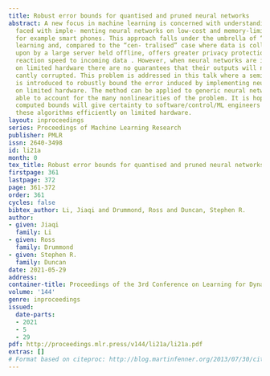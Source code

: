 ```yaml
---
title: Robust error bounds for quantised and pruned neural networks
abstract: A new focus in machine learning is concerned with understanding the issues
  faced with imple- menting neural networks on low-cost and memory-limited hardware,
  for example smart phones. This approach falls under the umbrella of “decentralised”
  learning and, compared to the “cen- tralised” case where data is collected and acted
  upon by a large server held offline, offers greater privacy protection and a faster
  reaction speed to incoming data . However, when neural networks are implemented
  on limited hardware there are no guarantees that their outputs will not be signifi-
  cantly corrupted. This problem is addressed in this talk where a semi-definite program
  is introduced to robustly bound the error induced by implementing neural networks
  on limited hardware. The method can be applied to generic neural networks and is
  able to account for the many nonlinearities of the problem. It is hoped that the
  computed bounds will give certainty to software/control/ML engineers implementing
  these algorithms efficiently on limited hardware.
layout: inproceedings
series: Proceedings of Machine Learning Research
publisher: PMLR
issn: 2640-3498
id: li21a
month: 0
tex_title: Robust error bounds for quantised and pruned neural networks
firstpage: 361
lastpage: 372
page: 361-372
order: 361
cycles: false
bibtex_author: Li, Jiaqi and Drummond, Ross and Duncan, Stephen R.
author:
- given: Jiaqi
  family: Li
- given: Ross
  family: Drummond
- given: Stephen R.
  family: Duncan
date: 2021-05-29
address:
container-title: Proceedings of the 3rd Conference on Learning for Dynamics and Control
volume: '144'
genre: inproceedings
issued:
  date-parts:
  - 2021
  - 5
  - 29
pdf: http://proceedings.mlr.press/v144/li21a/li21a.pdf
extras: []
# Format based on citeproc: http://blog.martinfenner.org/2013/07/30/citeproc-yaml-for-bibliographies/
---
```

